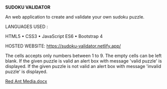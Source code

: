 ****SUDOKU VALIDATOR****

An web application to create and validate your own sudoku puzzle.

LANGUAGES USED :

HTML5
•	CSS3
•	JavaScript ES6 
•	Bootstrap 4


HOSTED WEBSITE: https://sudoku-validator.netlify.app/

The cells accepts only numbers between 1 to 9.
The empty cells can be left blank.
If the given puzzle is valid an alert box with message 'valid puzzle' is displayed.
If the given puzzle is not valid an alert box with message 'invalid puzzle' is displayed.



[Red Ant Media.docx](https://github.com/Kiruthika111/sudoku-validator/files/6389496/Red.Ant.Media.docx)

